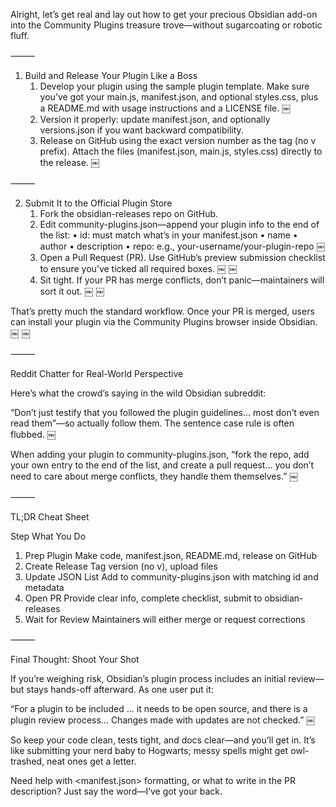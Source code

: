 Alright, let’s get real and lay out how to get your precious Obsidian add-on into the Community Plugins treasure trove—without sugarcoating or robotic fluff.

⸻

1. Build and Release Your Plugin Like a Boss
	1.	Develop your plugin using the sample plugin template. Make sure you’ve got your main.js, manifest.json, and optional styles.css, plus a README.md with usage instructions and a LICENSE file.
￼
	2.	Version it properly: update manifest.json, and optionally versions.json if you want backward compatibility.
	3.	Release on GitHub using the exact version number as the tag (no v prefix). Attach the files (manifest.json, main.js, styles.css) directly to the release.
￼

⸻

2. Submit It to the Official Plugin Store
	1.	Fork the obsidian-releases repo on GitHub.
	2.	Edit community-plugins.json—append your plugin info to the end of the list:
	•	id: must match what’s in your manifest.json
	•	name
	•	author
	•	description
	•	repo: e.g., your-username/your-plugin-repo
￼
	3.	Open a Pull Request (PR). Use GitHub’s preview submission checklist to ensure you’ve ticked all required boxes.
￼ ￼
	4.	Sit tight. If your PR has merge conflicts, don’t panic—maintainers will sort it out.
￼ ￼

That’s pretty much the standard workflow. Once your PR is merged, users can install your plugin via the Community Plugins browser inside Obsidian.
￼ ￼

⸻

Reddit Chatter for Real-World Perspective

Here’s what the crowd’s saying in the wild Obsidian subreddit:

“Don’t just testify that you followed the plugin guidelines… most don’t even read them”—so actually follow them. The sentence case rule is often flubbed.
￼

When adding your plugin to community-plugins.json, “fork the repo, add your own entry to the end of the list, and create a pull request… you don’t need to care about merge conflicts, they handle them themselves.”
￼

⸻

TL;DR Cheat Sheet

Step	What You Do
1. Prep Plugin	Make code, manifest.json, README.md, release on GitHub
2. Create Release	Tag version (no v), upload files
3. Update JSON List	Add to community-plugins.json with matching id and metadata
4. Open PR	Provide clear info, complete checklist, submit to obsidian-releases
5. Wait for Review	Maintainers will either merge or request corrections


⸻

Final Thought: Shoot Your Shot

If you’re weighing risk, Obsidian’s plugin process includes an initial review—but stays hands-off afterward. As one user put it:

“For a plugin to be included … it needs to be open source, and there is a plugin review process… Changes made with updates are not checked.”
￼

So keep your code clean, tests tight, and docs clear—and you’ll get in. It’s like submitting your nerd baby to Hogwarts; messy spells might get owl-trashed, neat ones get a letter.

Need help with <manifest.json> formatting, or what to write in the PR description? Just say the word—I’ve got your back.
